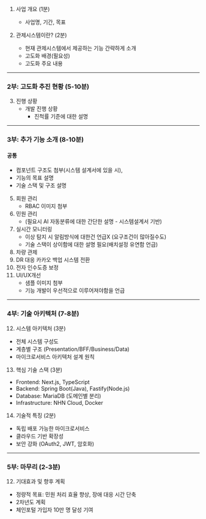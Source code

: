 1) 사업 개요 (1분)
   - 사업명, 기간, 목표

2) 관제시스템이란? (2분)
   - 현재 관제시스템에서 제공하는 기능 간략하게 소개
   - 고도화 배경(필요성)
   - 고도화 주요 내용
---
### **2부: 고도화 추진 현황** (5-10분)

3) 진행 상황
   - 개발 진행 상황 
	   - 진척률 기준에 대한 설명
---
### **3부: 추가 기능 소개** (8-10분)

#### 공통
- 컴포넌트 구조도 첨부(시스템 설계서에 있을 시),
- 기능의 목표 설명
- 기술 스택 및 구조 설명

5) 회원 관리
	- RBAC 이미지 첨부
6) 민원 관리
	- (필요시 AI 자동분류에 대한 간단한 설명 - 시스템설계서 기반)
7) 실시간 모니터링
	- 이상 탐지 시 알림방식에 대한건 언급X (요구조건이 많아질수도)
	- 기술 스택이 상이함에 대한 설명 필요(배치설정 유연함 언급)
8) 차량 관제 
9) DR 대응 카카오 백업 시스템 전환
10) 전자 인수도증 보정
11) UI/UX개선
	- 샘플 이미지 첨부
	- 기능 개발이 우선적으로 이루어져야함을 언급

---

### **4부: 기술 아키텍처** (7-8분)

12) 시스템 아키텍처 (3분)
   - 전체 시스템 구성도
   - 계층별 구조 (Presentation/BFF/Business/Data)
   - 마이크로서비스 아키텍처 설계 원칙

13) 핵심 기술 스택 (3분)
   - Frontend: Next.js, TypeScript
   - Backend: Spring Boot(Java), Fastify(Node.js)
   - Database: MariaDB (도메인별 분리)
   - Infrastructure: NHN Cloud, Docker

14) 기술적 특징 (2분)
   - 독립 배포 가능한 마이크로서비스
   - 클라우드 기반 확장성
   - 보안 강화 (OAuth2, JWT, 암호화)


---

### **5부: 마무리** (2-3분)

12) 기대효과 및 향후 계획
   - 정량적 목표: 민원 처리 효율 향상, 장애 대응 시간 단축
   - 2차년도 계획
   - 체인포털 가입자 10만 명 달성 기여
